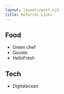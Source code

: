 ```yaml
---
layout: layouts/post.njk
title: Referral Links
---
```


## Food

- Green chef
- Gousto
- HelloFresh

## Tech

- Digitalocean
